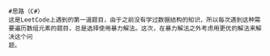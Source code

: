    #思路（C#）
    这是LeetCode上遇到的第一道题目，由于之前没有学过数据结构的知识，所以每次遇到这种需要遍历数组元素的题目，总是选择使用暴力解法。这次，在暴力解法之外考虑用更优的解法来解决这个问
    题。

    
